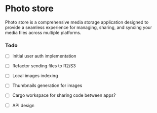 # Photo store

Photo store is a comprehensive media storage application designed to provide 
a seamless experience for managing, sharing, and syncing your media files 
across multiple platforms.

### Todo

- [ ] Initial user auth implementation
- [ ] Refactor sending files to R2/S3
- [ ] Local images indexing
- [ ] Thumbnails generation for images
- [ ] Cargo workspace for sharing code between apps?
- [ ] API design

